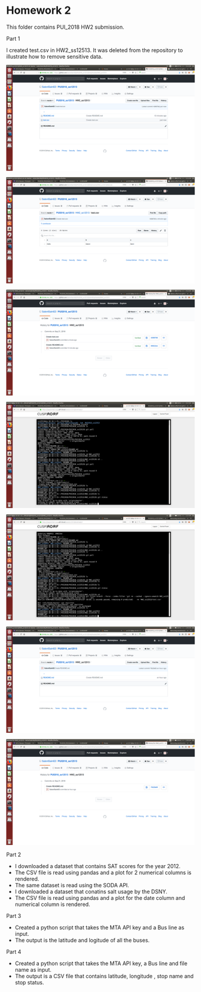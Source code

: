 # Homework 2
This folder contains PUI_2018 HW2 submission.

Part 1

I created test.csv in HW2_ss12513. It was deleted from the repository to illustrate how to remove sensitive data.

![Image](Screenshot1.png)

![Image](Screenshot2.png)

![Image](Screenshot3.png)

![Image](Screenshot4.png)

![Image](Screenshot5.png)

![Image](Screenshot6.png)

![Image](Screenshot7.png)

Part 2

- I downloaded a dataset that contains SAT scores for the year 2012.
- The CSV file is read using pandas and a plot for 2 numerical columns is rendered.
- The same dataset is read using the SODA API.
- I downloaded a dataset that conatins salt usage by the DSNY.
- The CSV file is read using pandas and a plot for the date column and numerical column is rendered.

Part 3
- Created  a python script that takes the MTA API key and a Bus line as input.
- The output is the latitude and logitude of all the buses.

Part 4
- Created  a python script that takes the MTA API key, a Bus line and file name as input.
- The output is a CSV file that contains latitude, longitude , stop name and stop status.
